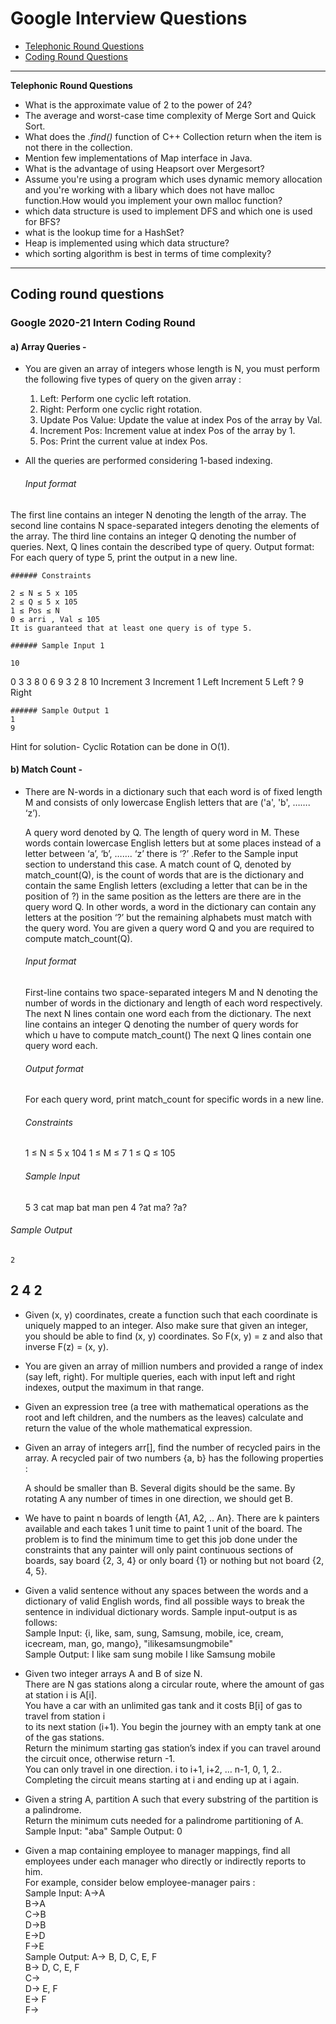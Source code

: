 
# Google Interview Questions

* [Telephonic Round Questions](#quiz)
* [Coding Round Questions](#coding)

____


<b name="quiz">Telephonic Round Questions</b><br/>

- What is the approximate value of 2 to the power of 24?
- The average and worst-case time complexity of Merge Sort and Quick Sort.
- What does the *.find()* function of C++ Collection return when the item is not there in the collection.
- Mention few implementations of Map interface in Java.
- What is the advantage of using Heapsort over Mergesort?
- Assume you're using a program which uses dynamic memory allocation and you're working with a libary which does not have malloc function.How would you implement your own malloc function?
- which data structure is used to implement DFS and which one is used for BFS?
- what is the lookup time for a HashSet?
- Heap is implemented using which data structure?
- which sorting algorithm is best in terms of time complexity?
____


<b name="coding">Coding round questions</b><br/>
---
### Google 2020-21 Intern Coding Round
#### a) Array Queries -
- You are given an array of integers whose length is N, you must perform the following five types of query on the given array : 
	1. Left: Perform one cyclic left rotation.
	2. Right: Perform one cyclic right rotation.
	3. Update Pos Value: Update the value at index Pos of the array by Val.
	4. Increment Pos: Increment value at index Pos of the array by 1.
	5. Pos: Print the current value at index Pos.

- All the queries are performed considering 1-based indexing.

	###### Input format 
The first line contains an integer N denoting the length of the array.
The second line contains N space-separated integers denoting the elements of the array.
The third line contains an integer Q denoting the number of queries.
Next, Q lines contain the described type of query.
Output format: For each query of type 5, print the output in a new line.

	###### Constraints

	2 ≤ N ≤ 5 x 105
	2 ≤ Q ≤ 5 x 105
	1 ≤ Pos ≤ N
	0 ≤ arri , Val ≤ 105
	It is guaranteed that at least one query is of type 5.

	###### Sample Input 1

	10
0 3 3 8 0 6 9 3 2 8
10
Increment 3
Increment 1
Left
Increment 5
Left
? 9
Right

	###### Sample Output 1
	1
	9

Hint for solution-  Cyclic Rotation can be done in O(1).
#### b) Match Count -

- There are N-words in a dictionary such that each word is of fixed length M and consists of only lowercase English letters that are ('a', 'b', ……. ‘z’).

	A query word denoted by Q. The length of query word in M. These words contain lowercase English letters but at some places instead of a letter between ‘a’, ‘b’, ……. ‘z’ there is ‘?’ .Refer to the Sample input section to understand this case.
A match count of Q, denoted by match_count(Q), is the count of words that are is the dictionary and contain the same English letters (excluding a letter that can be in the position of ?) in the same position as the letters are there are in the query word Q.
In other words, a word in the dictionary can contain any letters at the position ‘?’ but the remaining alphabets must match with the query word.
You are given a query word Q and you are required to compute match_count(Q).

	###### Input format

	 First-line contains two space-separated integers M and  N denoting the number of words in the dictionary and length of each word respectively.
The next N lines contain one word each from the dictionary.
The next line contains an integer Q denoting the number of query words for which u have to compute match_count()
The next Q lines contain one query word each.
	###### Output format

	For each query word, print match_count for specific words in a new line.

	###### Constraints

	1 ≤ N ≤ 5 x 104
	1 ≤ M ≤ 7
	1 ≤ Q ≤ 105

	###### Sample Input 

	5 3
cat
map
bat
man
pen
4
?at
ma?
?a?
######  Sample Output

	2
2
4
2
---
- Given (x, y) coordinates, create a function such that each coordinate is uniquely mapped to an integer. Also make sure that given an integer, you should be able to find (x, y) coordinates. So F(x, y) = z and also that inverse F(z) = (x, y).
- You are given an array of million numbers and provided a range of index (say left, right). For multiple queries, each with input left and right indexes, output the maximum in that range.
- Given an expression tree (a tree with mathematical operations as the root and left children, and the numbers as the leaves) calculate and return the value of the whole mathematical expression.
- Given an array of integers arr[], find the number of recycled pairs in the array. A recycled pair of two numbers {a, b} has the following properties :

  A should be smaller than B.
  Several digits should be the same.
  By rotating A any number of times in one direction, we should get B.
  
- We have to paint n boards of length {A1, A2, .. An}. There are k painters available and each takes 1 unit time to paint 1 unit of the board. The problem is to find the minimum time to get this job done under the constraints that any painter will only paint continuous sections of boards, say board {2, 3, 4} or only board {1} or nothing but not board {2, 4, 5}.
- Given a valid sentence without any spaces between the words and a dictionary of valid English words, find all possible ways to break the sentence in individual dictionary words. Sample input-output is as follows: <br/>
  Sample Input:  {i, like, sam, sung, Samsung, mobile, ice, cream, icecream, man, go, mango}, "ilikesamsungmobile"  <br/>
  Sample Output: I like sam sung mobile
                 I like Samsung mobile
                 
- Given two integer arrays A and B of size N.<br>
  There are N gas stations along a circular route, where the amount of gas at station i is A[i].<br>
  You have a car with an unlimited gas tank and it costs B[i] of gas to travel from station i<br>
  to its next station (i+1). You begin the journey with an empty tank at one of the gas stations.<br>
  Return the minimum starting gas station’s index if you can travel around the circuit once, otherwise return -1.<br>
  You can only travel in one direction. i to i+1, i+2, … n-1, 0, 1, 2.. Completing the circuit means starting at i and
  ending up at i again.<br>
  
- Given a string A, partition A such that every substring of the partition is a palindrome.<br>
  Return the minimum cuts needed for a palindrome partitioning of A.<br>
    Sample Input: "aba"
    Sample Output: 0 
- Given a map containing employee to manager mappings, find all employees under each manager who directly or indirectly reports to him.<br>
  For example, consider below employee-manager pairs :<br>
   Sample Input: A->A<br>
		 B->A<br>
 		 C->B<br>
		 D->B<br>
		 E->D<br>
		 F->E<br>
   Sample Output: A-> B, D, C, E, F<br>
		  B-> D, C, E, F<br>
		  C-><br>
		  D-> E, F<br>
		  E-> F<br>
		  F-><br>
